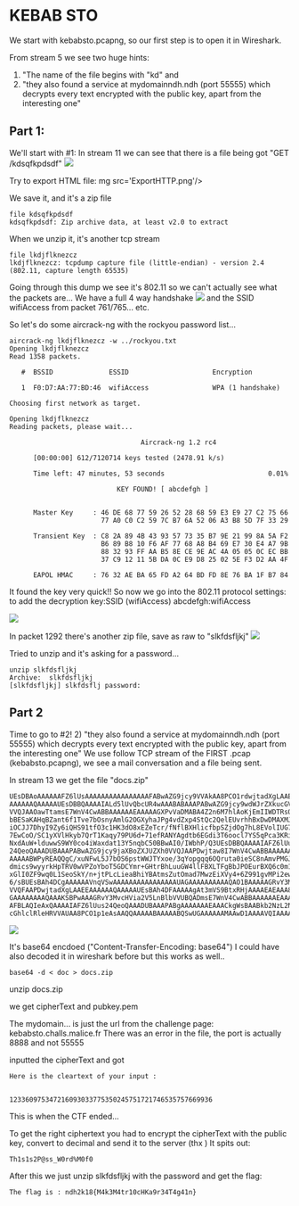 # KEBAB STO
We start with kebabsto.pcapng, so our first step is to open it in Wireshark.

From stream 5 we see two huge hints:
1) "The name of the file begins with "kd"
and
2) "they also found a service at mydomainndh.ndh (port 55555) which decrypts every text encrypted with the public key, apart from the interesting one"
## Part 1:
We'll start with #1:
In stream 11 we can see that there is a file being got "GET /kdsqfkpdsdf"
<img src='stream11.png'/>

Try to export HTML file: 
mg src='ExportHTTP.png'/>

We save it, and it's a zip file
```
file kdsqfkpdsdf
kdsqfkpdsdf: Zip archive data, at least v2.0 to extract
```

When we unzip it, it's another tcp stream

```
file lkdjflknezcz
lkdjflknezcz: tcpdump capture file (little-endian) - version 2.4 (802.11, capture length 65535)
```

Going through this dump we see it's 802.11 so we can't actually see what the packets are...
We have a full 4 way handshake 
<img src='EAPOL.png'/>
and the SSID wifiAccess from packet 761/765... etc. 

So let's do some aircrack-ng with the rockyou password list...

```
aircrack-ng lkdjflknezcz -w ../rockyou.txt
Opening lkdjflknezcz
Read 1358 packets.

   #  BSSID              ESSID                     Encryption

   1  F0:D7:AA:77:BD:46  wifiAccess                WPA (1 handshake)

Choosing first network as target.

Opening lkdjflknezcz
Reading packets, please wait...

                                 Aircrack-ng 1.2 rc4

      [00:00:00] 612/7120714 keys tested (2478.91 k/s)

      Time left: 47 minutes, 53 seconds                          0.01%

                           KEY FOUND! [ abcdefgh ]


      Master Key     : 46 DE 68 77 59 26 52 28 68 59 E3 E9 27 C2 75 66
                       77 A0 C0 C2 59 7C B7 6A 52 06 A3 B8 5D 7F 33 29

      Transient Key  : C8 2A 89 4B 43 93 57 73 35 B7 9E 21 99 8A 5A F2
                       B6 89 B8 10 F6 AF 77 68 A8 B4 69 E7 30 E4 A7 9B
                       88 32 93 FF AA B5 8E CE 9E AC 4A 05 05 0C EC BB
                       37 C9 12 11 5B DA 0C E9 D8 25 02 5E F3 D2 AA 4F

      EAPOL HMAC     : 76 32 AE BA 65 FD A2 64 BD FD 8E 76 BA 1F B7 84
```
It found the key very quick!!
So now we go into the 802.11 protocol settings: to add the decryption key:SSID (wifiAccess) 
abcdefgh:wifiAccess

<img src='keys.png'/>

In packet 1292 there's another zip file, save as raw to "slkfdsfljkj"
<img src='1292.png'/>

Tried to unzip and it's asking for a password...
```
unzip slkfdsfljkj
Archive:  slkfdsfljkj
[slkfdsfljkj] slkfdsflj password:
```

## Part 2
Time to go to #2!
2) "they also found a service at mydomainndh.ndh (port 55555) which decrypts every text encrypted with the public key, apart from the interesting one"
We use follow TCP stream of the FIRST .pcap (kebabsto.pcapng), we see a mail conversation and a file being sent.

In stream 13 we get the file "docs.zip"
```
UEsDBAoAAAAAAFZ6lUsAAAAAAAAAAAAAAAAFABwAZG9jcy9VVAkAA8PCO1rdwjtadXgLAAEE
AAAAAAQAAAAAUEsDBBQAAAAIALd5lUvQbcUR4wAAABABAAAPABwAZG9jcy9wdWJrZXkucGVt
VVQJAAOawTtamsE7WnV4CwABBAAAAAAEAAAAAGXPvVaDMABA4Z2n6M7hlAoKjEmIIWDTRsQD
bBESaKAHqBZant6f1Tve7bOsnyAmlG2OGXyhaJPg4vdZxp4StQc2QelEUvrhhBxDwDMAXMJA
iOCJJ7DhyI9Zy6iQHS91tfO3c1HK3dO8xEZeTcr/fNflBXHlicfbpSZjdOg7hL8EVolIUG76
7EwCoO/SC1yXVlHkyb7QrT1Kaqy79PU6d+71efRANYAgdtb6EGdi3T6oocl7YS5qPca3KRig
NxdAuW+lduwwS9WY0co4iWaxdat13Y5nqbC50BBwAI0/IWbhP/Q3UEsDBBQAAAAIAFZ6lUus
24QeoQAAADUBAAAPABwAZG9jcy9jaXBoZXJUZXh0VVQJAAPDwjtaw8I7WnV4CwABBAAAAAAE
AAAAABWPyREAQQgC/xuNFwL5J7bOS6pstWWJTYxoe/3qYopgqq6OQruta0ieSC8nAmvPMGJU
dmics9wyyrkHpTRV0wVPZoYboT5GDCYmr+GHtrBhLuuGW4llFBXLTFgBbJPOEurBXQ6c0m1c
xGlI0ZF9wq0L1SeoSkY/n+jtPLcLieaBhiYBAtmsZutOmad7MwzEiXVy4+6Z991gvMPi2ewk
6/sBUEsBAh4DCgAAAAAAVnqVSwAAAAAAAAAAAAAAAAUAGAAAAAAAAAAQAO1BAAAAAGRvY3Mv
VVQFAAPDwjtadXgLAAEEAAAAAAQAAAAAUEsBAh4DFAAAAAgAt3mVS9BtxRHjAAAAEAEAAA8A
GAAAAAAAAQAAAKSBPwAAAGRvY3MvcHVia2V5LnBlbVVUBQADmsE7WnV4CwABBAAAAAAEAAAA
AFBLAQIeAxQAAAAIAFZ6lUus24QeoQAAADUBAAAPABgAAAAAAAEAAACkgWsBAABkb2NzL2Np
cGhlclRleHRVVAUAA8PCO1p1eAsAAQQAAAAABAAAAABQSwUGAAAAAAMAAwD1AAAAVQIAAAAA
```
<img src='docs.zip.png'/>

It's base64 encdoed ("Content-Transfer-Encoding: base64") I could have also decoded it in wireshark before but this works as well..
```
base64 -d < doc > docs.zip
```

unzip docs.zip

we get cipherText and pubkey.pem

The mydomain... is just the url from the challenge page: kebabsto.challs.malice.fr
There was an error in the file, the port is actually 8888 and not 55555

inputted the cipherText and got 
```
Here is the cleartext of your input :


123360975347216093033775350245751721746535757669936
```
This is when the CTF ended...

To get the right ciphertext you had to encrypt the cipherText with the public key, convert to decimal and send it to the server (thx <pzoejkdfez> )
It spits out: 
```
Th1s1s2P@ss_W0rd%M0f0
```

After this we just unzip slkfdsfljkj with the password and get the flag:
```
The flag is : ndh2k18{M4k3M4tr10cHKa9r34T4g41n}
```
